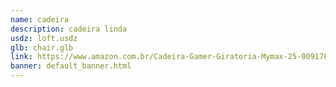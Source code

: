```yaml
---
name: cadeira
description: cadeira linda
usdz: loft.usdz
glb: chair.glb
link: https://www.amazon.com.br/Cadeira-Gamer-Giratoria-Mymax-25-009176/dp/B07SNL6QR8/ref=sr_1_10?__mk_pt_BR=%C3%85M%C3%85%C5%BD%C3%95%C3%91&dchild=1&keywords=cadeira&qid=1614624913&sr=8-10
banner: default_banner.html
---
```

